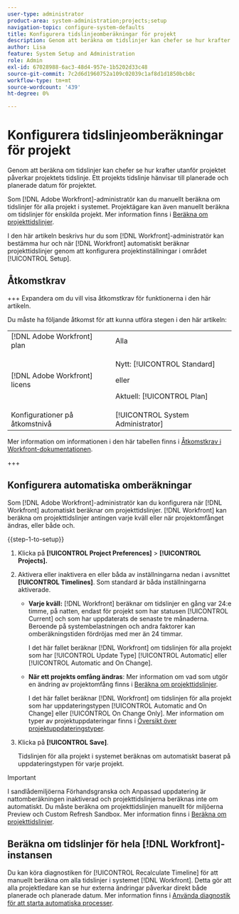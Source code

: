 ```yaml
---
user-type: administrator
product-area: system-administration;projects;setup
navigation-topic: configure-system-defaults
title: Konfigurera tidslinjeomberäkningar för projekt
description: Genom att beräkna om tidslinjer kan chefer se hur krafter utanför projektet påverkar projektets tidslinje. Ett projekts tidslinje hänvisar till planerade och planerade datum för projektet.
author: Lisa
feature: System Setup and Administration
role: Admin
exl-id: 67028988-6ac3-48d4-957e-1b5202d33c48
source-git-commit: 7c2d6d1960752a109c02039c1af8d1d1850bcb8c
workflow-type: tm+mt
source-wordcount: '439'
ht-degree: 0%

---
```


# Konfigurera tidslinjeomberäkningar för projekt

Genom att beräkna om tidslinjer kan chefer se hur krafter utanför projektet påverkar projektets tidslinje. Ett projekts tidslinje hänvisar till planerade och planerade datum för projektet.

Som [!DNL Adobe Workfront]-administratör kan du manuellt beräkna om tidslinjer för alla projekt i systemet. Projektägare kan även manuellt beräkna om tidslinjer för enskilda projekt. Mer information finns i [Beräkna om projekttidslinjer](../../../manage-work/projects/manage-projects/recalculate-project-timeline.md).

I den här artikeln beskrivs hur du som [!DNL Workfront]-administratör kan bestämma hur och när [!DNL Workfront] automatiskt beräknar projekttidslinjer genom att konfigurera projektinställningar i området [!UICONTROL Setup].

## Åtkomstkrav

+++ Expandera om du vill visa åtkomstkrav för funktionerna i den här artikeln.

Du måste ha följande åtkomst för att kunna utföra stegen i den här artikeln:

<table style="table-layout:auto"> 
 <col> 
 <col> 
 <tbody> 
  <tr> 
   <td role="rowheader">[!DNL Adobe Workfront] plan</td> 
   <td>Alla</td> 
  </tr> 
  <tr> 
   <td role="rowheader">[!DNL Adobe Workfront] licens</td> 
   <td><p>Nytt: [!UICONTROL Standard]</p>
   eller
   <p>Aktuell: [!UICONTROL Plan]</p>
   </td> 
  </tr> 
  <tr> 
   <td role="rowheader">Konfigurationer på åtkomstnivå</td> 
   <td>[!UICONTROL System Administrator]</td>
  </tr> 
 </tbody> 
</table>

Mer information om informationen i den här tabellen finns i [Åtkomstkrav i Workfront-dokumentationen](/help/quicksilver/administration-and-setup/add-users/access-levels-and-object-permissions/access-level-requirements-in-documentation.md).

+++

## Konfigurera automatiska omberäkningar

Som [!DNL Adobe Workfront]-administratör kan du konfigurera när [!DNL Workfront] automatiskt beräknar om projekttidslinjer. [!DNL Workfront] kan beräkna om projekttidslinjer antingen varje kväll eller när projektomfånget ändras, eller både och.

{{step-1-to-setup}}

1. Klicka på **[!UICONTROL Project Preferences]** > **[!UICONTROL Projects].**

1. Aktivera eller inaktivera en eller båda av inställningarna nedan i avsnittet **[!UICONTROL Timelines]**. Som standard är båda inställningarna aktiverade.

   * **Varje kväll:** [!DNL Workfront&#x200B;&#x200B;&#x200B;] beräknar om tidslinjer en gång var 24:e timme, på natten, endast för projekt som har statusen [!UICONTROL Current] och som har uppdaterats de senaste tre månaderna. Beroende på systembelastningen och andra faktorer kan omberäkningstiden fördröjas med mer än 24 timmar.

     I det här fallet beräknar [!DNL Workfront] om tidslinjen för alla projekt som har [!UICONTROL Update Type] [!UICONTROL Automatic] eller [!UICONTROL Automatic and On Change].

   * **När ett projekts omfång ändras**: Mer information om vad som utgör en ändring av projektomfång finns i [Beräkna om projekttidslinjer](../../../manage-work/projects/manage-projects/recalculate-project-timeline.md).

     I det här fallet beräknar [!DNL Workfront] om tidslinjen för alla projekt som har uppdateringstypen [!UICONTROL Automatic and On Change] eller [!UICONTROL On Change Only].
Mer information om typer av projektuppdateringar finns i [Översikt över projektuppdateringstyper](../../../manage-work/projects/planning-a-project/project-update-type-overview.md).

1. Klicka på **[!UICONTROL Save]**.

   Tidslinjen för alla projekt i systemet beräknas om automatiskt baserat på uppdateringstypen för varje projekt.

>[!IMPORTANT]
>
>I sandlådemiljöerna Förhandsgranska och Anpassad uppdatering är nattomberäkningen inaktiverad och projekttidslinjerna beräknas inte om automatiskt. Du måste beräkna om projekttidslinjen manuellt för miljöerna Preview och Custom Refresh Sandbox. Mer information finns i [Beräkna om projekttidslinjer](/help/quicksilver/manage-work/projects/manage-projects/recalculate-project-timeline.md).


## Beräkna om tidslinjer för hela [!DNL Workfront]-instansen

Du kan köra diagnostiken för [!UICONTROL Recalculate Timeline] för att manuellt beräkna om alla tidslinjer i systemet [!DNL Workfront]. Detta gör att alla projektledare kan se hur externa ändringar påverkar direkt både planerade och planerade datum. Mer information finns i [Använda diagnostik för att starta automatiska processer](../../../administration-and-setup/manage-workfront/run-diagnostics/use-diagnostics-to-trigger-automated-processes.md).

